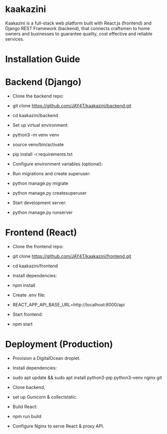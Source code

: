 # kaakazini
Kaakazini is a full-stack web platform built with React.js (frontend) and Django REST Framework (backend), that connects craftsmen to home owners and businesses to guarantee quality, cost effective and reliable services.

# Installation Guide

# Backend (Django)

- Clone the backend repo:


- git clone https://github.com/JAY4T/kaakazini/backend.git

- cd kaakazini/backend


- Set up virtual environment:


- python3 -m venv venv


- source venv/bin/activate


- pip install -r requirements.txt


- Configure environment variables (optional):


- Run migrations and create superuser:


- python manage.py migrate


- python manage.py createsuperuser


- Start development server:


- python manage.py runserver


# Frontend (React)


- Clone the frontend repo:


- git clone https://github.com/JAY4T/kaakazini/frontend.git


- cd kaakazini/frontend


- Install dependencies:


- npm install

- Create .env file:


- REACT_APP_API_BASE_URL=http://localhost:8000/api

- Start frontend:


- npm start

# Deployment (Production)

- Provision a DigitalOcean droplet.

- Install dependencies:


- sudo apt update && sudo apt install python3-pip python3-venv nginx git

- Clone backend,

- set up Gunicorn & collectstatic.

- Build React:


- npm run build

- Configure Nginx to serve React & proxy API.
